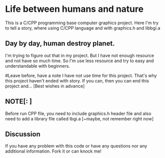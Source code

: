# Life between humans and nature
This is a C/CPP programming base computer graphics project.
Here I'm try to tell a story, where using C/CPP language and with graphics.h and libbgi.a

## Day by day, human destroy planet.
I'm trying to figure out that in my project. But I have not enough resource and not have so much time. So I'm use less resource and try to easy and understandable with beginners.

#Leave before, have a note
I have not use time for this project. That's why this project haven't ended with story. If you can, then you can end this project and... [Best wishes in advance]
## NOTE[: ]
Before run CPP file, you need to include graphics.h header file and also need to add a library file called lbgi.a [~maybe, not remember right now]

## Discussion
If you have any problem with this code or have any questions nor any additional information. Fork it or can knock me!
